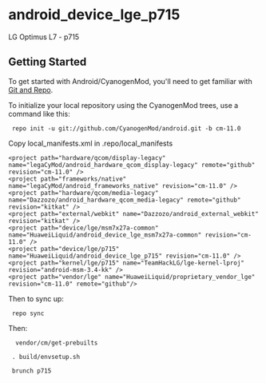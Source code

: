 android_device_lge_p715
=======================

LG Optimus L7 - p715

Getting Started
---------------

To get started with Android/CyanogenMod, you'll need to get
familiar with [Git and Repo](http://source.android.com/source/using-repo.html).

To initialize your local repository using the CyanogenMod trees, use a command like this:

     repo init -u git://github.com/CyanogenMod/android.git -b cm-11.0

Copy local_manifests.xml in .repo/local_manifests

<?xml version="1.0" encoding="UTF-8"?> 
<manifest> 
	<remove-project name="CyanogenMod/android_frameworks_native" />

	<project path="hardware/qcom/display-legacy" name="legaCyMod/android_hardware_qcom_display-legacy" remote="github" revision="cm-11.0" />
	<project path="frameworks/native" name="legaCyMod/android_frameworks_native" revision="cm-11.0" />
	<project path="hardware/qcom/media-legacy" name="Dazzozo/android_hardware_qcom_media-legacy" remote="github" revision="kitkat" />
	<project path="external/webkit" name="Dazzozo/android_external_webkit" revision="kitkat" />
	<project path="device/lge/msm7x27a-common" name="HuaweiLiquid/android_device_lge_msm7x27a-common" revision="cm-11.0" />
	<project path="device/lge/p715" name="HuaweiLiquid/android_device_lge_p715" revision="cm-11.0" />
	<project path="kernel/lge/p715" name="TeamHackLG/lge-kernel-lproj" revision="android-msm-3.4-kk" />
	<project path="vendor/lge" name="HuaweiLiquid/proprietary_vendor_lge" revision="cm-11.0" remote="github"/>
</manifest>

Then to sync up:

     repo sync
    
Then:    

      vendor/cm/get-prebuilts
    
     . build/envsetup.sh

     brunch p715
